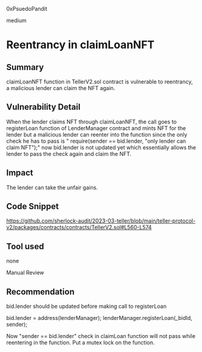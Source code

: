 0xPsuedoPandit

medium

# Reentrancy in claimLoanNFT

## Summary
claimLoanNFT function in TellerV2.sol contract is vulnerable to reentrancy, a malicious lender can claim the NFT again.

## Vulnerability Detail
When the lender claims NFT through claimLoanNFT, the call goes to registerLoan function of LenderManager contract and mints NFT for the lender but a malicious lender can reenter into the function since the only check he has to pass is " require(sender == bid.lender, "only lender can claim NFT");"
now bid.lender is not updated yet which essentially allows the lender to pass the check again and claim the NFT.


## Impact
The lender can take the unfair gains.

## Code Snippet
https://github.com/sherlock-audit/2023-03-teller/blob/main/teller-protocol-v2/packages/contracts/contracts/TellerV2.sol#L560-L574


## Tool used
none

Manual Review

## Recommendation
bid.lender should be updated before making call to registerLoan

bid.lender = address(lenderManager);
lenderManager.registerLoan(_bidId, sender);

Now "sender == bid.lender" check in claimLoan function will not pass while reentering in the function.
Put a mutex lock on the function.
